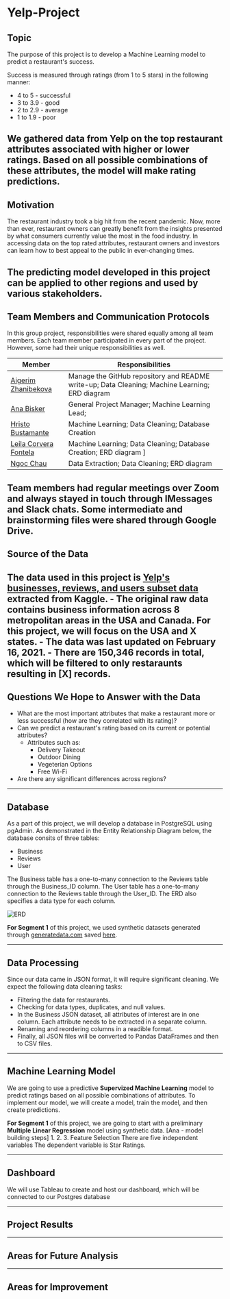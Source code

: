 # Yelp-Project

## Topic 
The purpose of this project is to develop a Machine Learning model to predict a restaurant's success. 

Success is measured through ratings (from 1 to 5 stars) in the following manner:
- 4 to 5 - successful
- 3 to 3.9 - good
- 2 to 2.9 - average
- 1 to 1.9 - poor

We gathered data from Yelp on the top restaurant attributes associated with higher or lower ratings. Based on all possible combinations of these attributes, the model will make rating predictions. 
---------------------------------------------------------------------------------------

## Motivation 
The restaurant industry took a big hit from the recent pandemic. Now, more than ever, restaurant owners can greatly benefit from the insights presented by what consumers currently value the most in the food industry. In accessing data on the top rated attributes, restaurant owners and investors can learn how to best appeal to the public in ever-changing times. 

The predicting model developed in this project can be applied to other regions and used by various stakeholders.
---------------------------------------------------------------------------------------

## Team Members and Communication Protocols
In this group project, responsibilities were shared equally among all team members. Each team member participated in every part of the project. However, some had their unique responsibilities as well. 

| Member | Responsibilities                            |
| -------------| ------------------------------------- |
| [Aigerim Zhanibekova](https://github.com/Aigerim-Zh) | Manage the GitHub repository and README write-up; Data Cleaning; Machine Learning; ERD diagram |
| [Ana Bisker](https://github.com/anaorenstein) | General Project Manager; Machine Learning Lead; |
| [Hristo Bustamante](https://github.com/hbustamante8) | Machine Learning; Data Cleaning; Database Creation |
| [Leila Corvera Fontela](https://github.com/leilacf) | Machine Learning; Data Cleaning; Database Creation; ERD diagram ]|
| [Ngoc Chau](https://github.com/Ngoclchau) | Data Extraction; Data Cleaning; ERD diagram|

Team members had regular meetings over Zoom and always stayed in touch through IMessages and Slack chats. Some intermediate and brainstorming files were shared through Google Drive. 
---------------------------------------------------------------------------------------

## Source of the Data
The data used in this project is [Yelp's businesses, reviews, and users subset data](https://www.kaggle.com/datasets/yelp-dataset/yelp-dataset?datasetId=10100&language=Python&outputs=null) extracted from Kaggle.
    - The original raw data contains business information across 8 metropolitan areas in the USA and Canada. For this project, we will focus on the USA and X states. 
    - The data was last updated on February 16, 2021.
    - There are 150,346 records in total, which will be filtered to only restaraunts resulting in [X] records. 
---------------------------------------------------------------------------------------

## Questions We Hope to Answer with the Data 
- What are the most important attributes that make a restaurant more or less successful (how are they correlated with its rating)?
- Can we predict a restaurant's rating based on its current or potential attributes?
    - Attributes such as:
        - Delivery Takeout
        - Outdoor Dining
        - Vegeterian Options
        - Free Wi-Fi
- Are there any significant differences across regions?

---------------------------------------------------------------------------------------

## Database
As a part of this project, we will develop a database in PostgreSQL using pgAdmin. As demonstrated in the Entity Relationship Diagram below, the database consits of three tables:
- Business
- Reviews
- User

The Business table has a one-to-many connection to the Reviews table through the Business_ID column. The User table has a one-to-many connection to the Reviews table through the User_ID. The ERD also specifies a data type for each column. 

![ERD]()

**For Segment 1** of this project, we used synthetic datasets generated through [generatedata.com](https://generatedata.com/generator) saved [here](). 


---------------------------------------------------------------------------------------
## Data Processing 
Since our data came in JSON format, it will require significant cleaning. We expect the following data cleaning tasks:
- Filtering the data for restaurants. 
- Checking for data types, duplicates, and null values. 
- In the Business JSON dataset, all attributes of interest are in one column. Each attribute needs to be extracted in a separate column.
- Renaming and reordering columns in a readible format. 
- Finally, all JSON files will be converted to Pandas DataFrames and then to CSV files. 
---------------------------------------------------------------------------------------
## Machine Learning Model 
We are going to use a predictive **Supervized Machine Learning** model to predict ratings based on all possible combinations of attributes. To implement our model, we will create a model, train the model, and then create predictions. 

**For Segment 1** of this project, we are going to start with a preliminary **Multiple Linear Regression** model using synthetic data. 
[Ana - model building steps]
1. 
2.
3.
Feature Selection 
There are five independent variables 
The dependent variable is Star Ratings. 

-----------------------------------------------------------------------------------------
## Dashboard
We will use Tableau to create and host our dashboard, which will be connected to our Postgres database

-----------------------------------------------------------------------------------------

## Project Results
-----------------------------------------------------------------------------------------

## Areas for Future Analysis
-----------------------------------------------------------------------------------------

## Areas for Improvement 



